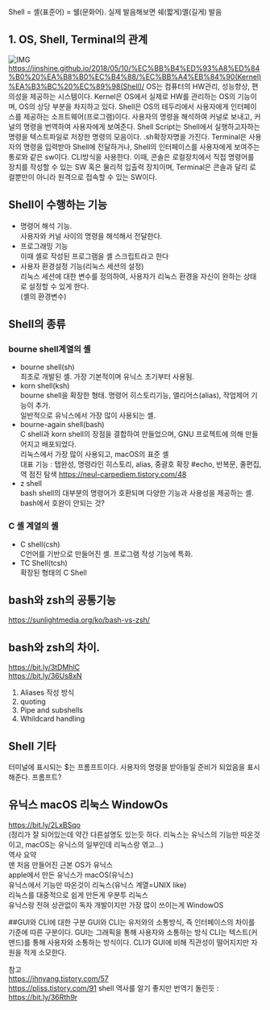 Shell = 셸(표준어) = 쉘(문화어). 실제 발음해보면 쉐(짧게)옐(길게) 발음

## 1. OS, Shell, Terminal의 관계
![IMG](https://i.imgur.com/nz3UXlY.png)
https://jinshine.github.io/2018/05/10/%EC%BB%B4%ED%93%A8%ED%84%B0%20%EA%B8%B0%EC%B4%88/%EC%BB%A4%EB%84%90(Kernel)%EA%B3%BC%20%EC%89%98(Shell)/
OS는 컴퓨터의 HW관리, 성능향상, 편의성을 제공하는 시스템이다.
Kernel은 OS에서 실제로 HW를 관리하는 OS의 기능이며, OS의 상당 부분을 차지하고 있다.
Shell은 OS의 테두리에서 사용자에게 인터페이스를 제공하는 소프트웨어(프로그램)이다. 사용자의 명령을 해석하여 커널로 보내고, 커널의 명령을 번역하여 사용자에게 보여준다.
Shell Script는 Shell에서 실행하고자하는 명령을 텍스트파일로 저장한 명령의 모음이다. .sh확장자명을 가진다.
Terminal은 사용자의 명령을 입력받아 Shell에 전달하거나, Shell의 인터페이스를 사용자에게 보여주는 통로와 같은 sw이다. CLI방식을 사용한다.
이때, 콘솔은 로컬장치에서 직접 명령어를 장치를 작성할 수 있는 SW 혹은 물리적 입출력 장치이며, 
Terminal은 콘솔과 달리 로컬뿐만이 아니라 원격으로 접속할 수 있는 SW이다.

## Shell이 수행하는 기능
 - 명령어 해석 기능.  
 사용자와 커널 사이의 명령을 해석해서 전달한다.
 - 프로그래밍 기능  
 이때 셸로 작성된 프로그램을 셸 스크립트라고 한다
 - 사용자 환경설정 기능(리눅스 세션의 설정)  
 리눅스 세션에 대한 변수를 정의하여, 사용자가 리눅스 환경을 자신이 완하는 상태로 설정할 수 있게 한다.  
 (셸의 환경변수)
 
 
## Shell의 종류
### bourne shell계열의 셸
 - bourne shell(sh)  
 최초로 개발된 셸. 가장 기본적이며 유닉스 초기부터 사용됨.
 - korn shell(ksh)  
 bourne shell을 확장한 형태. 명령어 히스토리기능, 앨리어스(alias), 작업제어 기능이 추가.  
 일반적으로 유닉스에서 가장 많이 사용되는 셸.
 - bourne-again shell(bash)  
 C shell과 korn shell의 장점을 결합하여 만들었으며, GNU 프로젝트에 의해 만들어지고 배포되었다.  
 리눅스에서 가장 많이 사용되고, macOS의 표준 셸  
 대표 기능 : 탭완성, 명령라인 히스토리, alias, 중괄호 확장 #echo, 반복문, 줄편집, 역 점진 탐색
 https://neul-carpediem.tistory.com/48
 - z shell  
 bash shell의 대부분의 명령어가 호환되며 다양한 기능과 사용성을 제공하는 셸.
 bash에서 호완이 안되는 것?
 
### C 셸 계열의 셸
 - C shell(csh)  
 C언어를 기반으로 만들어진 셸. 프로그램 작성 기능에 특화. 
 - TC Shell(tcsh)  
 확장된 형태의 C Shell

## bash와 zsh의 공통기능
https://sunlightmedia.org/ko/bash-vs-zsh/  


## bash와 zsh의 차이.
https://bit.ly/3tDMhlC  
https://bit.ly/36Us8xN  
1. Aliases 작성 방식 
2. quoting
3. Pipe and subshells
4. Whildcard handling


## Shell 기타
터미널에 표시되는 $는 프롬프트이다. 사용자의 명령을 받아들일 준비가 되었음을 표시해준다.
프롬프트?

## 유닉스 macOS 리눅스 WindowOs
https://bit.ly/2LxBSqo  
(정리가 잘 되어있는데 약간 다른설명도 있는듯 하다. 리눅스는 유닉스의 기능만 따온것이고, macOS는 유닉스의 일부인데 리눅스랑 엮고...)  
역사 요약  
맨 처음 만들어진 근본 OS가 유닉스  
apple에서 만든 유닉스가 macOS(유닉스)  
유닉스에서 기능만 따온것이 리눅스(유닉스 계열=UNIX like)  
리눅스를 대중적으로 쉽게 만든게 우분투 리눅스  
유닉스랑 전혀 상관없이 독자 개발이지만 가장 많이 쓰이는게 WindowOS

##GUI와 CLI에 대한 구분
GUI와 CLI는 유저와의 소통방식, 즉 인터페이스의 차이를 기준에 따른 구분이다.
GUI는 그래픽을 통해 사용자와 소통하는 방식
CLI는 텍스트(커맨드)를 통해 사용자와 소통하는 방식이다. CLI가 GUI에 비해 직관성이 떨어지지만 자원을 적게 소모한다.


참고  
https://jhnyang.tistory.com/57  
https://pliss.tistory.com/91
shell 역사를 알기 좋지만 번역기 돌린듯 : https://bit.ly/36Rth9r
